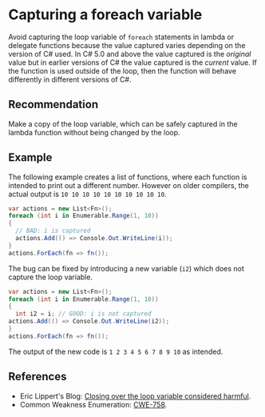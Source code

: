 # Capturing a foreach variable
Avoid capturing the loop variable of `foreach` statements in lambda or delegate functions because the value captured varies depending on the version of C\# used. In C\# 5.0 and above the value captured is the *original* value but in earlier versions of C\# the value captured is the *current* value. If the function is used outside of the loop, then the function will behave differently in different versions of C\#.


## Recommendation
Make a copy of the loop variable, which can be safely captured in the lambda function without being changed by the loop.


## Example
The following example creates a list of functions, where each function is intended to print out a different number. However on older compilers, the actual output is `10 10 10 10 10 10 10 10 10 10`.


```csharp
var actions = new List<Fn>();
foreach (int i in Enumerable.Range(1, 10))
{
  // BAD: i is captured
  actions.Add(() => Console.Out.WriteLine(i));
}
actions.ForEach(fn => fn());

```
The bug can be fixed by introducing a new variable (`i2`) which does not capture the loop variable.


```csharp
var actions = new List<Fn>();
foreach (int i in Enumerable.Range(1, 10))
{
  int i2 = i; // GOOD: i is not captured
actions.Add(() => Console.Out.WriteLine(i2));
}
actions.ForEach(fn => fn());

```
The output of the new code is `1 2 3 4 5 6 7 8 9 10` as intended.


## References
* Eric Lippert's Blog: [Closing over the loop variable considered harmful](https://docs.microsoft.com/en-gb/archive/blogs/ericlippert/closing-over-the-loop-variable-considered-harmful).
* Common Weakness Enumeration: [CWE-758](https://cwe.mitre.org/data/definitions/758.html).
